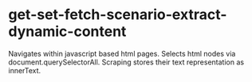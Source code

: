 # get-set-fetch-scenario-extract-dynamic-content

Navigates within javascript based html pages.
Selects html nodes via document.querySelectorAll. Scraping stores their text representation as innerText.